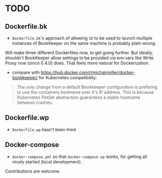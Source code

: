 # TODO

## Dockerfile.bk

- `Dockerfile.bk`'s approach of allowing `ID` to be used to launch multiple instances of BookKeeper on the same machine is probably plain wrong.

Will make three different Dockerfiles now, to get going further. But ideally, shouldn't BookKeeper allow settings to be provided via env.vars like Write Proxy now (since 0.4.0) does. That feels more natural for Dockerization.

- compare with https://hub.docker.com/r/michalrmiller/docker-bookkeeper/ for Kubernetes compatibility:

> The only change from a default Bookkeeper configuration is prefering to
use the containers hostname over it's IP address. This is because Kubernetes
PetSet abstraction guarantees a stable hostname between crashes.

## Dockerfile.wp

- `Dockerfile.wp` hasn't been tried

## Docker-compose

- `docker-compose.yml` so that `docker-compose up` works, for getting all nicely started (local development).

Contributions are welcome.
